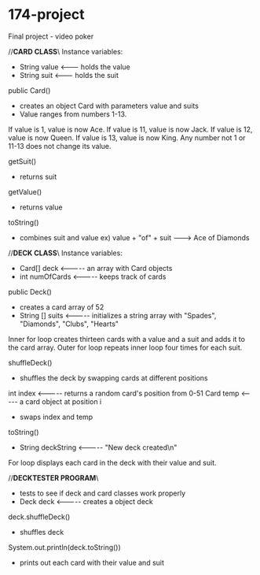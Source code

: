 # 174-project
Final project - video poker

//**CARD CLASS**\\
Instance variables:
- String value <--- holds the value
- String suit <--- holds the suit

public Card()
- creates an object Card with parameters value and suits
- Value ranges from numbers 1-13.

If value is 1, value is now Ace. 
If value is 11, value is now Jack. 
If value is 12, value is now Queen. 
If value is 13, value is now King. 
Any number not 1 or 11-13 does not change its value.

getSuit()
- returns suit

getValue()
- returns value

toString() 
- combines suit and value
ex) value + "of" + suit ---> Ace of Diamonds

//**DECK CLASS**\\
Instance variables:
- Card[] deck <----- an array with Card objects
- int numOfCards <----- keeps track of cards

public Deck()
- creates a card array of 52
- String [] suits <----- initializes a string array with "Spades", "Diamonds",
  "Clubs", "Hearts"

Inner for loop creates thirteen cards with a value and a suit and adds it to the card array.
Outer for loop repeats inner loop four times for each suit.

shuffleDeck()
- shuffles the deck by swapping cards at different positions

int index <----- returns a random card's position from 0-51
Card temp <----- a card object at position i

- swaps index and temp

toString()
- String deckString <----- "New deck created\n"

For loop displays each card in the deck with their value and suit.

//**DECKTESTER PROGRAM**\\
- tests to see if deck and card classes work properly
- Deck deck <----- creates a object deck

deck.shuffleDeck()
- shuffles deck

System.out.println(deck.toString())
- prints out each card with their value and suit
